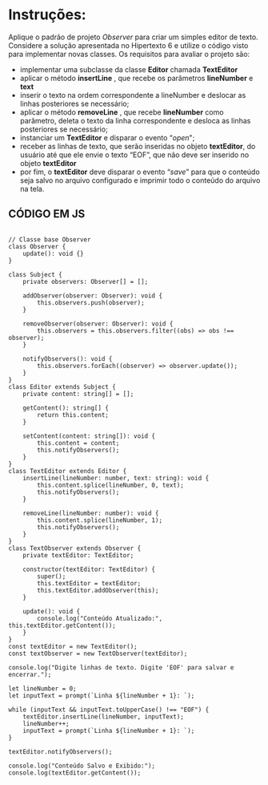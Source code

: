 # Instruções:

Aplique o padrão de projeto <i>Observer</i> para criar um simples editor de texto. Considere a solução apresentada no Hipertexto 6 e utilize o código visto para implementar novas classes. Os requisitos para avaliar o projeto são: 
 - implementar uma subclasse da classe <b>Editor</b>  chamada <b>TextEditor</b>
- aplicar o método <b>insertLine</b> , que recebe os parâmetros <b> lineNumber</b>  e  <b>text</b>
- inserir o texto na ordem correspondente a lineNumber  e deslocar as linhas posteriores se necessário; 
- aplicar o método <b>removeLine</b> , que recebe <b>lineNumber</b>  como parâmetro, deleta o texto da linha correspondente e desloca as linhas posteriores se necessário; 
- instanciar um <b>TextEditor</b> e disparar o evento “<i>open</i>";
- receber as linhas de texto, que serão inseridas no objeto <b>textEditor</b>, do usuário até que ele envie o texto “EOF”, que não deve ser inserido no objeto <b>textEditor</b>
- por fim, o <b>textEditor</b> deve disparar o evento “<i>save</i>” para que o conteúdo seja salvo no arquivo configurado e imprimir todo o conteúdo do arquivo na tela. 

## CÓDIGO EM JS

```JS

// Classe base Observer
class Observer {
    update(): void {}
}

class Subject {
    private observers: Observer[] = [];

    addObserver(observer: Observer): void {
        this.observers.push(observer);
    }

    removeObserver(observer: Observer): void {
        this.observers = this.observers.filter((obs) => obs !== observer);
    }

    notifyObservers(): void {
        this.observers.forEach((observer) => observer.update());
    }
}
class Editor extends Subject {
    private content: string[] = [];

    getContent(): string[] {
        return this.content;
    }

    setContent(content: string[]): void {
        this.content = content;
        this.notifyObservers();
    }
}
class TextEditor extends Editor {
    insertLine(lineNumber: number, text: string): void {
        this.content.splice(lineNumber, 0, text);
        this.notifyObservers();
    }

    removeLine(lineNumber: number): void {
        this.content.splice(lineNumber, 1);
        this.notifyObservers();
    }
}
class TextObserver extends Observer {
    private textEditor: TextEditor;

    constructor(textEditor: TextEditor) {
        super();
        this.textEditor = textEditor;
        this.textEditor.addObserver(this);
    }

    update(): void {
        console.log("Conteúdo Atualizado:", this.textEditor.getContent());
    }
}
const textEditor = new TextEditor();
const textObserver = new TextObserver(textEditor);

console.log("Digite linhas de texto. Digite 'EOF' para salvar e encerrar.");

let lineNumber = 0;
let inputText = prompt(`Linha ${lineNumber + 1}: `);

while (inputText && inputText.toUpperCase() !== "EOF") {
    textEditor.insertLine(lineNumber, inputText);
    lineNumber++;
    inputText = prompt(`Linha ${lineNumber + 1}: `);
}

textEditor.notifyObservers(); 

console.log("Conteúdo Salvo e Exibido:");
console.log(textEditor.getContent());


```
